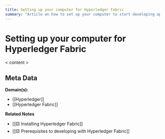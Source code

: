 ```yaml
---
title: Setting up your computer for Hyperledger Fabric
summary: "Article on how to set up your computer to start developing applications for Hyperledger Fabric"
---
```


# Setting up your computer for Hyperledger Fabric

< content >


## Meta Data

**Domain(s):**
- [[Hyperledger]]
- [[Hyperledger Fabric]]

**Related Notes**
- [[🟨 Installing Hyperledger Fabric]]
- [[🟨 Prerequisites to developing with Hyperledger Fabric]]
